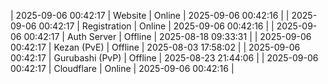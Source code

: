 | 2025-09-06 00:42:17 | Website | Online | 2025-09-06 00:42:16 |
| 2025-09-06 00:42:17 | Registration | Online | 2025-09-06 00:42:16 |
| 2025-09-06 00:42:17 | Auth Server | Offline | 2025-08-18 09:33:31 |
| 2025-09-06 00:42:17 | Kezan (PvE) | Offline | 2025-08-03 17:58:02 |
| 2025-09-06 00:42:17 | Gurubashi (PvP) | Offline | 2025-08-23 21:44:06 |
| 2025-09-06 00:42:17 | Cloudflare | Online | 2025-09-06 00:42:16 |
